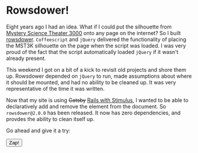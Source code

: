<!--data 2019-11-04 -->

# Rowsdower!

Eight years ago I had an idea.
What if I could put the silhouette from [Mystery Science Theater 3000][] onto any page on the internet?
So I built [rowsdower][].
`Coffeescript` and `jQuery` delivered the functionality of placing the MST3K silhouette on the page when the script was loaded.
I was very proud of the fact that the script automatically loaded `jQuery` if it wasn't already present.

This weekend I got on a bit of a kick to revisit old projects and shore them up.
Rowsdower depended on `jQuery` to run, made assumptions about where it should be mounted, and had no ability to be cleaned up.
It was very representative of the time it was written.

Now that my site is using <strike>Gatsby</strike> [Rails with Stimulus](/posts/deploying-rails-to-netlify), I wanted to be able to declaratively add and remove the element from the document.
So `rowsdower@2.0.0` has been released.
It now has zero dependencies, and provdes the ability to clean itself up.

Go ahead and give it a try:

<div data-controller="rowsdower">
  <button data-action="click->rowsdower#zap">Zap!</button>
</div>

[mystery science theater 3000]: https://mst3k.com
[rowsdower]: https://github.com/danott/rowsdower